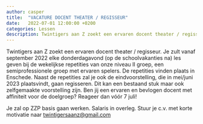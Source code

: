```yaml
---
author: casper
title:  "VACATURE DOCENT THEATER / REGISSEUR"
date:   2022-07-01 12:00:00 +0200
categories: Lessen
description: Twintigers aan Z zoekt een ervaren docent theater / regisseur.
---
```


Twintigers aan Z zoekt een ervaren docent theater / regisseur. Je zult vanaf september 2022 elke donderdagavond (op de schoolvakanties na) les geven bij de wekelijkse repetities van onze niveau II groep, een semiprofessionele groep met ervaren spelers. De repetities vinden plaats in Enschede. Naast de repetities zal je ook de eindvoorstelling, die in mei/juni 2023 plaatsvindt, gaan regisseren. Dit kan een bestaand stuk maar ook zelfgemaakte voorstelling zijn. Ben jij een ervaren en bevlogen docent met affiniteit voor de doelgroep? Reageer dan vóór 7 juli!

Je zal op ZZP basis gaan werken. Salaris in overleg.
Stuur je c.v. met korte motivatie naar twintigersaanz@gmail.com
